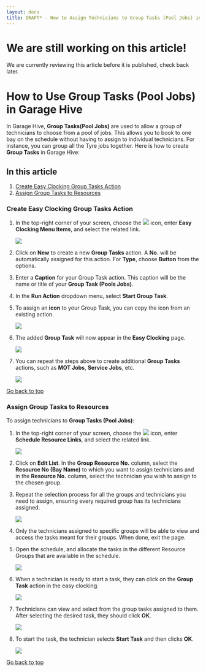 ```yaml
---
layout: docs
title: DRAFT* - How to Assign Technicians to Group Tasks (Pool Jobs) in Garage Hive
---
```


<a name="top"></a>

# We are still working on this article!
We are currently reviewing this article before it is published, check back later.

# How to Use Group Tasks (Pool Jobs) in Garage Hive
In Garage Hive, **Group Tasks(Pool Jobs)** are used to allow a group of technicians to choose from a pool of jobs. This allows you to book to one bay on the schedule without having to assign to individual technicians. For instance, you can group all the Tyre jobs together. Here is how to create **Group Tasks** in Garage Hive:

## In this article
1. [Create Easy Clocking Group Tasks Action](#create-easy-clocking-group-tasks-action)
2. [Assign Group Tasks to Resources](#assign-group-tasks-to-resources)

### Create Easy Clocking Group Tasks Action
1. In the top-right corner of your screen, choose the ![](media/search_icon.png) icon, enter **Easy Clocking Menu Items**, and select the related link.

   ![](media/easy-clocking-menu-items1.png)

2. Click on **New** to create a new **Group Tasks** action. A **No.** will be automatically assigned for this action. For **Type**, choose **Button** from the options. 
3. Enter a **Caption** for your Group Task action. This caption will be the name or title of your **Group Task (Pools Jobs)**. 
4. In the **Run Action** dropdown menu, select **Start Group Task**. 
5. To assign an **icon** to your Group Task, you can copy the icon from an existing action.

   ![](media/easy-clocking-menu-items2.png)

6. The added **Group Task** will now appear in the **Easy Clocking** page.

   ![](media/easy-clocking-menu-items3.png)

7. You can repeat the steps above to create additional **Group Tasks** actions, such as **MOT Jobs**, **Service Jobs**, etc.

   ![](media/easy-clocking-menu-items4.png)


[Go back to top](#top)

### Assign Group Tasks to Resources
To assign technicians to **Group Tasks (Pool Jobs)**:
1. In the top-right corner of your screen, choose the ![](media/search_icon.png) icon, enter **Schedule Resource Links**, and select the related link.

   ![](media/schedule-resource-links1.png)

2. Click on **Edit List**. In the **Group Resource No.** column, select the **Resource No (Bay Name)** to which you want to assign technicians and in the **Resource No.** column, select the technician you wish to assign to the chosen group. 
3. Repeat the selection process for all the groups and technicians you need to assign, ensuring every required group has its technicians assigned.

   ![](media/schedule-resource-links2.png)

4. Only the technicians assigned to specific groups will be able to view and access the tasks meant for their groups. When done, exit the page.
5. Open the schedule, and allocate the tasks in the different Resource Groups that are available in the schedule.

   ![](media/schedule-resource-links3.png)

6. When a technician is ready to start a task, they can click on the **Group Task** action in the easy clocking. 

   ![](media/schedule-resource-links4.png)

7. Technicians can view and select from the group tasks assigned to them. After selecting the desired task, they should click **OK**.

   ![](media/schedule-resource-links5.png)

8. To start the task, the technician selects **Start Task** and then clicks **OK**.

   ![](media/schedule-resource-links6.png)


[Go back to top](#top)